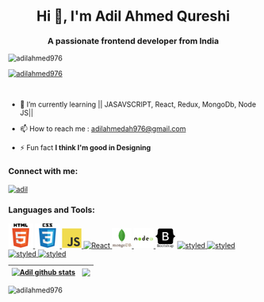 <h1 align="center">Hi 👋, I'm Adil Ahmed Qureshi</h1>
<h3 align="center">A passionate frontend developer from India</h3>

<p align="left"> <img src="https://komarev.com/ghpvc/?username=adilahmed976&label=Profile%20views&color=0e75b6&style=flat" alt="adilahmed976" /> </p>

<p align="left"> <a href="https://github.com/ryo-ma/github-profile-trophy"><img src="https://github-profile-trophy.vercel.app/?username=adilahmed976" alt="adilahmed976" /></a> </p>

<p align="left"> <a href="https://twitter.com/" target="blank"><img src="https://img.shields.io/twitter/follow/?logo=twitter&style=for-the-badge" alt="" /></a> </p>

- 🌱 I’m currently learning || JASAVSCRIPT, React, Redux, MongoDb, Node JS||
 
- 📫 How to reach me : adilahmedah976@gmail.com

- ⚡ Fun fact **I think I'm good in Designing**

<h3 align="left">Connect with me:</h3>
<p align="left">
<a href="https://www.linkedin.com/in/adil-ahmed-522a0b21a/" target="blank"><img align="center" src="https://raw.githubusercontent.com/rahuldkjain/github-profile-readme-generator/master/src/images/icons/Social/linked-in-alt.svg" alt="adil" height="30" width="40" /></a>
</p>


<h3 align="left">Languages and Tools:</h3>
<p align="left"> <a href="https://getbootstrap.com" target="_blank" rel="noreferrer"> 
<a href="https://www.w3.org/html/" target="_blank" rel="noreferrer"> <img src="https://raw.githubusercontent.com/devicons/devicon/master/icons/html5/html5-original-wordmark.svg" alt="html5" width="50" height="50"/> </a>
<a href="https://www.w3schools.com/css/" target="_blank" rel="noreferrer"> <img src="https://raw.githubusercontent.com/devicons/devicon/master/icons/css3/css3-original-wordmark.svg" alt="css3" width="50" height="50"/> </a>
<a href="https://developer.mozilla.org/en-US/docs/Web/JavaScript" target="_blank" rel="noreferrer"> <img src="https://raw.githubusercontent.com/devicons/devicon/master/icons/javascript/javascript-original.svg" alt="javascript" width="40" height="40"/> </a> 
<a href= "https://reactjs.org/" target="_blank" rel="noreferrer"> <img src= "https://cdn.freebiesupply.com/logos/large/2x/react-1-logo-png-transparent.png" alt="React" width="40" height="40"/> </a> 
<a href="https://www.mongodb.com/" target="_blank" rel="noreferrer"> <img src="https://raw.githubusercontent.com/devicons/devicon/master/icons/mongodb/mongodb-original-wordmark.svg" alt="mongodb" width="40" height="40"/> </a> 
<a href="https://nodejs.org" target="_blank" rel="noreferrer"> <img src="https://raw.githubusercontent.com/devicons/devicon/master/icons/nodejs/nodejs-original-wordmark.svg" alt="nodejs" width="40" height="40"/> </a> 
<img src="https://raw.githubusercontent.com/devicons/devicon/master/icons/bootstrap/bootstrap-plain-wordmark.svg" alt="bootstrap" width="40" height="40"/> </a> 
<a href="https://styled-components.com" target="_blank" rel="styled"> <img src= "https://styled-components.com/logo.png" alt="styled" width="40" height="40"/> </a>
<a href= "https://chakra-ui.com/" target="_blank" rel="styled"> <img src= "https://www.coffeeclass.io/logos/chakra-ui.png" alt="styled" width="40" height="40"/> </a>
<a href= "https://www.typescriptlang.org/" target="_blank" rel="styled"> <img src= "https://upload.wikimedia.org/wikipedia/commons/thumb/4/4c/Typescript_logo_2020.svg/512px-Typescript_logo_2020.svg.png" alt="styled" width="40" height="40"/> </a>
 <a href="https://styled-components.com" target="_blank" rel="styled"> <img src= "https://i.imgur.com/m8Zi7BQ.png" alt="styled" width="40" height="40"/> </a>
<!--  <a href="https://styled-components.com" target="_blank" rel="styled"> <img src= "https://styled-components.com/logo.png" alt="styled" width="40" height="40"/> </a>
 <a href="https://styled-components.com" target="_blank" rel="styled"> <img src= "https://styled-components.com/logo.png" alt="styled" width="40" height="40"/> </a>
 <a href="https://styled-components.com" target="_blank" rel="styled"> <img src= "https://styled-components.com/logo.png" alt="styled" width="40" height="40"/> </a> -->
</p>


| <a href="https://github.com/adilahmed976/github-readme-stats"><img align="center" src= "https://github-readme-stats.vercel.app/api?username=adilahmed976&show_icons=true&locale=en&theme=buefy&hide_border=true" alt="Adil github stats" /></a> | <a href="https://github.com/adilahmed976/github-readme-stats"><img align="center" src= "https://github-readme-stats.vercel.app/api/top-langs?username=adilahmed976&show_icons=true&locale=en&layout=compact" /></a> |
| ------------- | ------------- |

<!-- <p>&nbsp;<img align="center" src="https://github-readme-stats.vercel.app/api?username=adilahmed976&show_icons=true&locale=en" alt="adilahmed976" /></p> -->

<p><img align="center" src="https://github-readme-streak-stats.herokuapp.com/?user=adilahmed976&" alt="adilahmed976" /></p>
